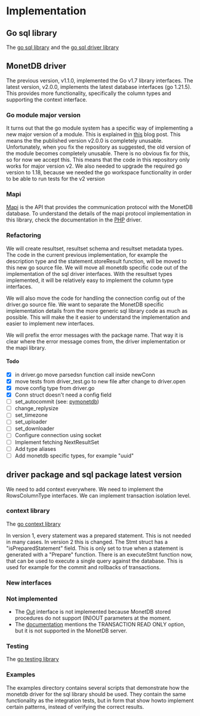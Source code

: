 # Implementation

## Go sql library

The [go sql library](https://pkg.go.dev/database/sql) and the [go sql driver library](https://pkg.go.dev/database/sql/driver) 

## MonetDB driver

The previous version, v1.1.0, implemented the Go v1.7 library interfaces. The latest version, v2.0.0, implements the latest database interfaces (go 1.21.5). This provides more functionality, specifically the column types and supporting the context interface.

### Go module major version

It turns out that the go module system has a specific way of implementing a new major version of a module. This is explained in [this](https://go.dev/blog/v2-go-modules#TOC_4.) blog post. This means the the published version v2.0.0 is completely unusable. Unfortunately, when you fix the repository as suggested, the old version of the module becomes completely unusable. There is no obvious fix for this, so for now we accept this. This means that the code in this repository only works for major version v2. We also needed to upgrade the required go version to 1.18, because we needed the go workspace functionality in order to be able to run tests for the v2 version

### Mapi

[Mapi](https://www.monetdb.org/documentation-Jun2023/user-guide/client-interfaces/libraries-drivers/mapi-library/) is the API that provides the communication protocol with the MonetDB database. To understand the details of the mapi protocol implementation in this library, check the documentation in the [PHP](https://github.com/MonetDB/MonetDB-PHP/tree/master/protocol_doc) driver.

### Refactoring

We will create resultset, resultset schema and resultset metadata types. The code in the current previous implementation, for example the description type and the statement.storeResult function, will be moved to this new go source file. We will move all monetdb specific code out of the implementation of the sql driver interfaces. With the resultset types implemented, it will be relatively easy to implement the column type interfaces.

We will also move the code for handling the connection config out of the driver.go source file. We want to separate the MonetDB specific implementation details from the more generic sql library code as much as possible. This will make the it easier to understand the implementation and easier to implement new interfaces.

We will prefix the error messages with the package name. That way it is clear where the error message comes from, the driver implementation or the mapi library.

#### Todo
- [X] in driver.go move parsedsn function call inside newConn
- [X] move tests from driver_test.go to new file after change to driver.open
- [X] move config type from driver.go
- [X] Conn struct doesn't need a config field
- [ ] set_autocommit (see: [pymonetdb](https://github.com/MonetDB/pymonetdb/blob/master/pymonetdb/sql/connections.py#L156C16-L156C16))
- [ ] change_replysize
- [ ] set_timezone
- [ ] set_uploader
- [ ] set_downloader
- [ ] Configure connection using socket
- [ ] Implement fetching NextResultSet 
- [ ] Add type aliases
- [ ] Add monetdb specific types, for example "uuid"

## driver package and sql package latest version

We need to add context everywhere. We need to implement the RowsColumnType interfaces. We can implement transaction isolation level.

### context library

The [go context library](https://pkg.go.dev/context)

In version 1, every statement was a prepared statement. This is not needed in many cases. In version 2 this is changed. The Stmt struct has a "isPreparedStatement" field. This is only set to true when a statement is generated with a "Prepare" function. There is an executeStmt function now, that can be used to execute a single query against the database. This is used for example for the commit and rollbacks of transactions.

### New interfaces

### Not implemented

- The [Out](https://pkg.go.dev/database/sql#Out) interface is not implemented because MonetDB stored procedures do not support (IN)OUT parameters at the moment.
- The [documentation](https://www.monetdb.org/documentation-Dec2023/user-guide/sql-manual/transactions/) mentions the TRANSACTION READ ONLY option, but it is not supported in the MonetDB server.

### Testing

The [go testing library](https://pkg.go.dev/testing)

### Examples

The examples directory contains several scripts that demonstrate how the monetdb driver for the sql library should be used. They contain the same functionality as the integration tests, but in form that show howto implement certain patterns, instead of verifying the correct results.
